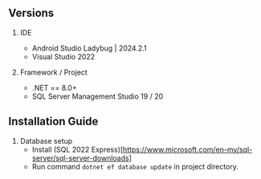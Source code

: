 ## Versions
1. IDE
    - Android Studio Ladybug | 2024.2.1
    - Visual Studio 2022

2. Framework / Project
    - .NET == 8.0+
    - SQL Server Management Studio 19 / 20



## Installation Guide

1. Database setup
   - Install (SQL 2022 Express)[https://www.microsoft.com/en-my/sql-server/sql-server-downloads]
   - Run command `dotnet ef database update` in project directory.
